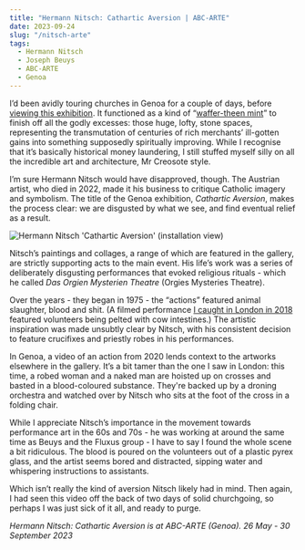 ```yaml
---
title: "Hermann Nitsch: Cathartic Aversion | ABC-ARTE"
date: 2023-09-24
slug: "/nitsch-arte"
tags:
  - Hermann Nitsch
  - Joseph Beuys
  - ABC-ARTE
  - Genoa
---
```


I’d been avidly touring churches in Genoa for a couple of days, before [viewing this exhibition](https://www.abc-arte.com/en/exhibitions/57/overview/). It functioned as a kind of “[waffer-theen mint](https://www.youtube.com/watch?v=GxRnenQYG7I)” to finish off all the godly excesses: those huge, lofty, stone spaces, representing the transmutation of centuries of rich merchants’ ill-gotten gains into something supposedly spiritually improving. While I recognise that it’s basically historical money laundering, I still stuffed myself silly on all the incredible art and architecture, Mr Creosote style. 

I’m sure Hermann Nitsch would have disapproved, though. The Austrian artist, who died in 2022, made it his business to critique Catholic imagery and symbolism. The title of the Genoa exhibition, *Cathartic Aversion*, makes the process clear: we are disgusted by what we see, and find eventual relief as a result.

![Hermann Nitsch 'Cathartic Aversion' (installation view)](/nitsch-arte-1.jpeg)

Nitsch’s paintings and collages, a range of which are featured in the gallery, are strictly supporting acts to the main event. His life’s work was a series of deliberately disgusting performances that evoked religious rituals - which he called *Das Orgien Mysterien Theatre* (Orgies Mysteries Theatre).

Over the years - they began in 1975 - the “actions” featured animal slaughter, blood and shit. (A filmed performance [I caught in London in 2018](https://artangled.com/posts/itsch-de-carlo/) featured volunteers being pelted with cow intestines.) The artistic inspiration was made unsubtly clear by Nitsch, with his consistent decision to feature crucifixes and priestly robes in his performances.

In Genoa, a video of an action from 2020 lends context to the artworks elsewhere in the gallery. It’s a bit tamer than the one I saw in London: this time, a robed woman and a naked man are hoisted up on crosses and basted in a blood-coloured substance. They're backed up by a droning orchestra and watched over by Nitsch who sits at the foot of the cross in a folding chair.

While I appreciate Nitsch’s importance in the movement towards performance art in the 60s and 70s - he was working at around the same time as Beuys and the Fluxus group - I have to say I found the whole scene a bit ridiculous. The blood is poured on the volunteers out of a plastic pyrex glass, and the artist seems bored and distracted, sipping water and whispering instructions to assistants.

Which isn’t really the kind of aversion Nitsch likely had in mind. Then again, I had seen this video off the back of two days of solid churchgoing, so perhaps I was just sick of it all, and ready to purge.

*Hermann Nitsch: Cathartic Aversion is at ABC-ARTE (Genoa). 26 May - 30 September 2023*
